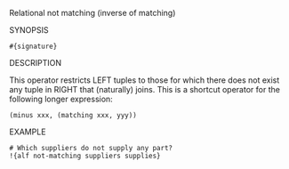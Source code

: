 
Relational not matching (inverse of matching)

SYNOPSIS

    #{signature}

DESCRIPTION

This operator restricts LEFT tuples to those for which there does not 
exist any tuple in RIGHT that (naturally) joins. This is a shortcut 
operator for the following longer expression: 

    (minus xxx, (matching xxx, yyy))

EXAMPLE

    # Which suppliers do not supply any part?
    !{alf not-matching suppliers supplies}

